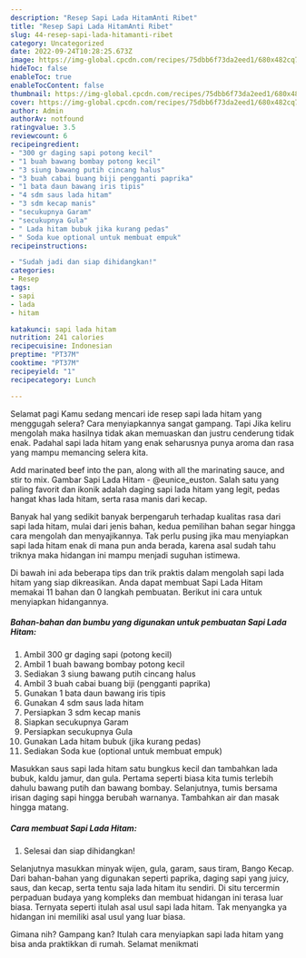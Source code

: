 ```yaml
---
description: "Resep Sapi Lada HitamAnti Ribet"
title: "Resep Sapi Lada HitamAnti Ribet"
slug: 44-resep-sapi-lada-hitamanti-ribet
category: Uncategorized
date: 2022-09-24T10:28:25.673Z
image: https://img-global.cpcdn.com/recipes/75dbb6f73da2eed1/680x482cq70/sapi-lada-hitam-foto-resep-utama.jpg
hideToc: false
enableToc: true
enableTocContent: false
thumbnail: https://img-global.cpcdn.com/recipes/75dbb6f73da2eed1/680x482cq70/sapi-lada-hitam-foto-resep-utama.jpg
cover: https://img-global.cpcdn.com/recipes/75dbb6f73da2eed1/680x482cq70/sapi-lada-hitam-foto-resep-utama.jpg
author: Admin
authorAv: notfound
ratingvalue: 3.5
reviewcount: 6
recipeingredient:
- "300 gr daging sapi potong kecil"
- "1 buah bawang bombay potong kecil"
- "3 siung bawang putih cincang halus"
- "3 buah cabai buang biji pengganti paprika"
- "1 bata daun bawang iris tipis"
- "4 sdm saus lada hitam"
- "3 sdm kecap manis"
- "secukupnya Garam"
- "secukupnya Gula"
- " Lada hitam bubuk jika kurang pedas"
- " Soda kue optional untuk membuat empuk"
recipeinstructions:

- "Sudah jadi dan siap dihidangkan!"
categories:
- Resep
tags:
- sapi
- lada
- hitam

katakunci: sapi lada hitam 
nutrition: 241 calories
recipecuisine: Indonesian
preptime: "PT37M"
cooktime: "PT37M"
recipeyield: "1"
recipecategory: Lunch

---
```



Selamat pagi Kamu sedang mencari ide resep sapi lada hitam yang menggugah selera? Cara menyiapkannya sangat gampang. Tapi Jika keliru mengolah maka hasilnya tidak akan memuaskan dan justru cenderung tidak enak. Padahal sapi lada hitam yang enak seharusnya punya aroma dan rasa yang mampu memancing selera kita.


Add marinated beef into the pan, along with all the marinating sauce, and stir to mix. Gambar Sapi Lada Hitam - @eunice_euston. Salah satu yang paling favorit dan ikonik adalah daging sapi lada hitam yang legit, pedas hangat khas lada hitam, serta rasa manis dari kecap.

Banyak hal yang sedikit banyak berpengaruh terhadap kualitas rasa dari sapi lada hitam, mulai dari jenis bahan, kedua pemilihan bahan segar hingga cara mengolah dan menyajikannya. Tak perlu pusing jika mau menyiapkan sapi lada hitam enak di mana pun anda berada, karena asal sudah tahu triknya maka hidangan ini mampu menjadi suguhan istimewa.


Di bawah ini ada beberapa tips dan trik praktis dalam mengolah sapi lada hitam yang siap dikreasikan. Anda dapat membuat Sapi Lada Hitam memakai 11 bahan dan 0 langkah pembuatan. Berikut ini cara untuk menyiapkan hidangannya.

<!--inarticleads1-->

##### Bahan-bahan dan bumbu yang digunakan untuk pembuatan Sapi Lada Hitam:

1. Ambil 300 gr daging sapi (potong kecil)
1. Ambil 1 buah bawang bombay potong kecil
1. Sediakan 3 siung bawang putih cincang halus
1. Ambil 3 buah cabai buang biji (pengganti paprika)
1. Gunakan 1 bata daun bawang iris tipis
1. Gunakan 4 sdm saus lada hitam
1. Persiapkan 3 sdm kecap manis
1. Siapkan secukupnya Garam
1. Persiapkan secukupnya Gula
1. Gunakan  Lada hitam bubuk (jika kurang pedas)
1. Sediakan  Soda kue (optional untuk membuat empuk)


Masukkan saus sapi lada hitam satu bungkus kecil dan tambahkan lada bubuk, kaldu jamur, dan gula. Pertama seperti biasa kita tumis terlebih dahulu bawang putih dan bawang bombay. Selanjutnya, tumis bersama irisan daging sapi hingga berubah warnanya. Tambahkan air dan masak hingga matang. 

<!--inarticleads2-->

##### Cara membuat Sapi Lada Hitam:


1. Selesai dan siap dihidangkan!

Selanjutnya masukkan minyak wijen, gula, garam, saus tiram, Bango Kecap. Dari bahan-bahan yang digunakan seperti paprika, daging sapi yang juicy, saus, dan kecap, serta tentu saja lada hitam itu sendiri. Di situ tercermin perpaduan budaya yang kompleks dan membuat hidangan ini terasa luar biasa. Ternyata seperti itulah asal usul sapi lada hitam. Tak menyangka ya hidangan ini memiliki asal usul yang luar biasa. 

Gimana nih? Gampang kan? Itulah cara menyiapkan sapi lada hitam yang bisa anda praktikkan di rumah. Selamat menikmati
